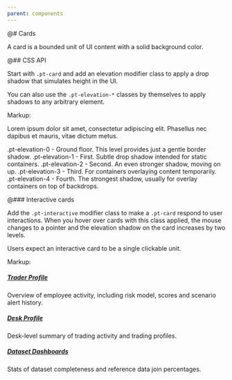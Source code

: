 ```yaml
---
parent: components
---
```


@# Cards

A card is a bounded unit of UI content with a solid background color.

@## CSS API

Start with `.pt-card` and add an elevation modifier class to apply a drop shadow that simulates
height in the UI.

You can also use the `.pt-elevation-*` classes by themselves to apply shadows to any arbitrary
element.

Markup:
<div class="pt-card {{.modifier}}">
Lorem ipsum dolor sit amet, consectetur adipiscing elit. Phasellus nec dapibus et mauris,
vitae dictum metus.
</div>

.pt-elevation-0 - Ground floor. This level provides just a gentle border shadow.
.pt-elevation-1 - First. Subtle drop shadow intended for static containers.
.pt-elevation-2 - Second. An even stronger shadow, moving on up.
.pt-elevation-3 - Third. For containers overlaying content temporarily.
.pt-elevation-4 - Fourth. The strongest shadow, usually for overlay containers on top of backdrops.

@### Interactive cards

Add the `.pt-interactive` modifier class to make a `.pt-card` respond to user interactions. When you
hover over cards with this class applied, the mouse changes to a pointer and the elevation shadow on
the card increases by two levels.

Users expect an interactive card to be a single clickable unit.

Markup:
<div class="docs-card-example">
<div class="pt-card pt-elevation-0 pt-interactive">
<h5><a href="#">Trader Profile</a></h5>
<p>Overview of employee activity, including risk model, scores and scenario alert history.</p>
</div>
<div class="pt-card pt-elevation-1 pt-interactive">
<h5><a href="#">Desk Profile</a></h5>
<p>Desk-level summary of trading activity and trading profiles.</p>
</div>
<div class="pt-card pt-elevation-2 pt-interactive">
<h5><a href="#">Dataset Dashboards</a></h5>
<p>Stats of dataset completeness and reference data join percentages.</p>
</div>
</div>
